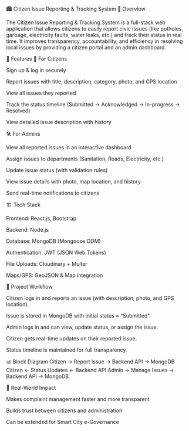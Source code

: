 🏙️ Citizen Issue Reporting & Tracking System
📌 Overview

The Citizen Issue Reporting & Tracking System is a full-stack web application that allows citizens to easily report civic issues (like potholes, garbage, electricity faults, water leaks, etc.) and track their status in real time.
It improves transparency, accountability, and efficiency in resolving local issues by providing a citizen portal and an admin dashboard.

🚀 Features
👥 For Citizens

Sign up & log in securely

Report issues with title, description, category, photo, and GPS location

View all issues they reported

Track the status timeline (Submitted → Acknowledged → In-progress → Resolved)

View detailed issue description with history

🛠️ For Admins

View all reported issues in an interactive dashboard

Assign issues to departments (Sanitation, Roads, Electricity, etc.)

Update issue status (with validation rules)

View issue details with photo, map location, and history

Send real-time notifications to citizens

🏗️ Tech Stack

Frontend: React.js, Bootstrap

Backend: Node.js

Database: MongoDB (Mongoose ODM)

Authentication: JWT (JSON Web Tokens)

File Uploads: Cloudinary + Multer

Maps/GPS: GeoJSON & Map integration


📍 Project Workflow

Citizen logs in and reports an issue (with description, photo, and GPS location).

Issue is stored in MongoDB with initial status = “Submitted”.

Admin logs in and can view, update status, or assign the issue.

Citizen gets real-time updates on their reported issue.

Status timeline is maintained for full transparency.

📊 Block Diagram
Citizen → Report Issue → Backend API → MongoDB
Citizen ← Status Updates ← Backend API
Admin → Manage Issues → Backend API → MongoDB

🌟 Real-World Impact

Makes complaint management faster and more transparent

Builds trust between citizens and administration

Can be extended for Smart City e-Governance

